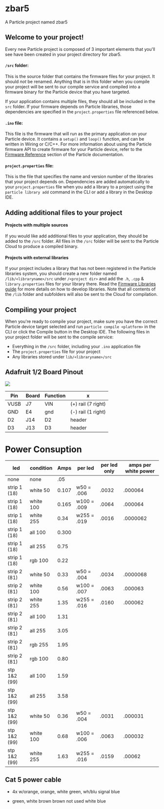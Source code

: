 # zbar5

A Particle project named zbar5

## Welcome to your project!

Every new Particle project is composed of 3 important elements that you'll see have been created in your project directory for zbar5.

#### ```/src``` folder:  
This is the source folder that contains the firmware files for your project. It should *not* be renamed. 
Anything that is in this folder when you compile your project will be sent to our compile service and compiled into a firmware binary for the Particle device that you have targeted.

If your application contains multiple files, they should all be included in the `src` folder. If your firmware depends on Particle libraries, those dependencies are specified in the `project.properties` file referenced below.

#### ```.ino``` file:
This file is the firmware that will run as the primary application on your Particle device. It contains a `setup()` and `loop()` function, and can be written in Wiring or C/C++. For more information about using the Particle firmware API to create firmware for your Particle device, refer to the [Firmware Reference](https://docs.particle.io/reference/firmware/) section of the Particle documentation.

#### ```project.properties``` file:  
This is the file that specifies the name and version number of the libraries that your project depends on. Dependencies are added automatically to your `project.properties` file when you add a library to a project using the `particle library add` command in the CLI or add a library in the Desktop IDE.

## Adding additional files to your project

#### Projects with multiple sources
If you would like add additional files to your application, they should be added to the `/src` folder. All files in the `/src` folder will be sent to the Particle Cloud to produce a compiled binary.

#### Projects with external libraries
If your project includes a library that has not been registered in the Particle libraries system, you should create a new folder named `/lib/<libraryname>/src` under `/<project dir>` and add the `.h`, `.cpp` & `library.properties` files for your library there. Read the [Firmware Libraries guide](https://docs.particle.io/guide/tools-and-features/libraries/) for more details on how to develop libraries. Note that all contents of the `/lib` folder and subfolders will also be sent to the Cloud for compilation.

## Compiling your project

When you're ready to compile your project, make sure you have the correct Particle device target selected and run `particle compile <platform>` in the CLI or click the Compile button in the Desktop IDE. The following files in your project folder will be sent to the compile service:

- Everything in the `/src` folder, including your `.ino` application file
- The `project.properties` file for your project
- Any libraries stored under `lib/<libraryname>/src`

## Adafruit 1/2 Board Pinout

![](https://docs.particle.io/assets/images/photon-2-pinout.svg)

Pin | Board | Function | x
----|-------|----------|-- 
VUSB|   J7  | VIN      | (+) rail (7 right)
GND |   E4  | gnd      | (-) rail (1 right)  
D2  |   J14 | D2       | header
D3  |   J13 | D3       | header  

# Power Consuption

led | condition | Amps | per led | per led only | amps per white power
----|-----------|------| ------ | ------------ |-----
none|none       | .05
strip 1 (18)|  white 50 | 0.107 | w50 = .006   | .0032 | .000064
strip 1 (18)|  white 100 | 0.165 | w100 = .009 | .0064 | .000064
strip 1 (18)|  white 255 | 0.34  | w255 = .019 | .0016 | .0000062
 strip 1 (18)|  all 100   | 0.300
strip 1 (18)|  all 255   | 0.75
strip 1 (18)|  rgb 100  | 0.22
strip 2 (81)|  white 50  | 0.33 | w50 = .004  | .0034  | .0000068
strip 2 (81)|  white 100 | 0.56 | w100 = .007 | .0063  | .000063
strip 2 (81)|  white 255 | 1.35 | w255 = .016 | .0160  | .000062
strip 2 (81)|  all 100   | 1.31
strip 2 (81)|  all 255   | 3.05
strip 2 (81)|  rgb 255   | 1.95
strip 2 (81)|  rgb 100   | 0.80
stp 1&2 (99)|  all 100   | 1.59
stp 1&2 (99)|  all 255   | 3.58
stp 1&2 (99)|  white 50  | 0.36 | w50 = .004  | .0031  | .000031
stp 1&2 (99)|  white 100 | 0.68 | w100 = .006 | .0063  | .000032
stp 1&2 (99)|  white 255 | 1.63 | w255 = .016 | .0159  | .00062

## Cat 5 power cable
+ 4x w/orange, orange, white green, wh/blu
signal blue
- green, white brown brown
 not used white blue 